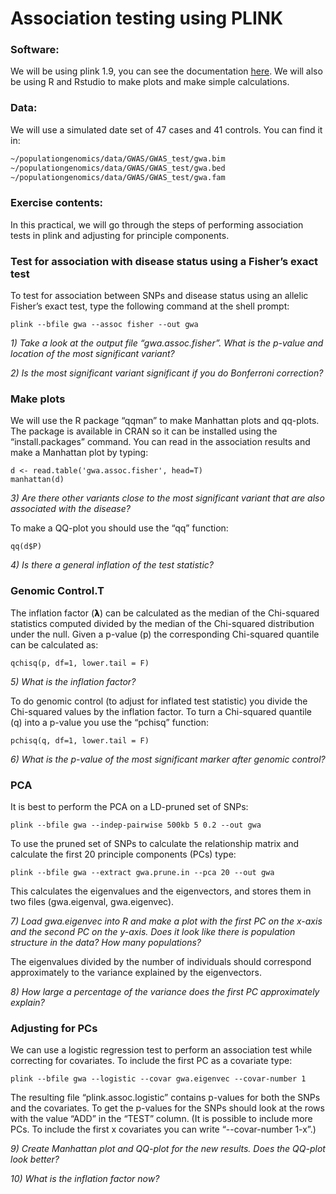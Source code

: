 # Association testing using PLINK

### Software:
We will be using plink 1.9, you can see the documentation [here](https://www.cog-genomics.org/plink/1.9/).
We will also be using R and Rstudio to make plots and make simple calculations.

### Data:
We will use a simulated date set of 47 cases and 41 controls. You can find it in:

```bash
~/populationgenomics/data/GWAS/GWAS_test/gwa.bim
~/populationgenomics/data/GWAS/GWAS_test/gwa.bed
~/populationgenomics/data/GWAS/GWAS_test/gwa.fam
```

### Exercise contents:
In this practical, we will go through the steps of performing association tests in plink and adjusting for principle components.

### Test for association with disease status using a Fisher’s exact test
To test for association between SNPs and disease status using an allelic Fisher’s exact test, type the following command at the shell prompt:

```
plink --bfile gwa --assoc fisher --out gwa
```
*1) Take a look at the output file “gwa.assoc.fisher”. What is the p-value and location of the most significant variant?*

*2) Is the most significant variant significant if you do Bonferroni correction?*

### Make plots
We will use the R package “qqman” to make Manhattan plots and qq-plots. The package is available in CRAN so it can be installed using the “install.packages” command. You can read in the association results and make a Manhattan plot by typing:

```
d <- read.table('gwa.assoc.fisher', head=T)
manhattan(d)
```

*3) Are there other variants close to the most significant variant that are also associated with the disease?*

To make a QQ-plot you should use the “qq” function:
```
qq(d$P)
```
*4) Is there a general inflation of the test statistic?*

### Genomic Control.T
The inflation factor (𝝺) can be calculated as the median of the Chi-squared statistics computed divided by the median of the Chi-squared distribution under the null. Given a p-value (p) the corresponding Chi-squared quantile can be calculated as:
```
qchisq(p, df=1, lower.tail = F)
```
*5) What is the inflation factor?*

To do genomic control (to adjust for inflated test statistic) you divide the Chi-squared values by the inflation factor. To turn a Chi-squared quantile (q) into a p-value you use the “pchisq” function:
```
pchisq(q, df=1, lower.tail = F)
```
*6) What is the p-value of the most significant marker after genomic control?*

### PCA
It is best to perform the PCA on a LD-pruned set of SNPs:

```
plink --bfile gwa --indep-pairwise 500kb 5 0.2 --out gwa
```

To use the pruned set of SNPs to calculate the relationship matrix and calculate the first 20 principle components (PCs) type:

```
plink --bfile gwa --extract gwa.prune.in --pca 20 --out gwa
```

This calculates the eigenvalues and the eigenvectors, and stores them in two files (gwa.eigenval, gwa.eigenvec).

*7) Load gwa.eigenvec into R and make a plot with the first PC on the x-axis and the second PC on the y-axis. Does it look like there is population structure in the data? How many populations?*

The eigenvalues divided by the number of individuals should correspond approximately to the variance explained by the eigenvectors.
 
*8) How large a percentage of the variance does the first PC approximately explain?*

### Adjusting for PCs
We can use a logistic regression test to perform an association test while correcting for covariates. To include the first PC as a covariate type:

```
plink --bfile gwa --logistic --covar gwa.eigenvec --covar-number 1
```

The resulting file “plink.assoc.logistic” contains p-values for both the SNPs and the covariates. To get the p-values for the SNPs should look at the rows with the value “ADD” in the “TEST” column. (It is possible to include more PCs. To include the first x covariates you can write “--covar-number 1-x”.)

*9) Create Manhattan plot and QQ-plot for the new results. Does the QQ-plot look better?*

*10) What is the inflation factor now?*
